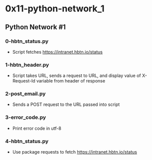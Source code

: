 # 0x11-python-network_1

## Python Network #1
### 0-hbtn_status.py
* Script fetches https://intranet.hbtn.io/status

### 1-hbtn_header.py
* Script takes URL, sends a request to URL, and display value of X-Request-Id variable from header of response

### 2-post_email.py
* Sends a POST request to the URL passed into script

### 3-error_code.py
* Print error code in utf-8

### 4-hbtn_status.py
* Use package requests to fetch https://intranet.hbtn.io/status

